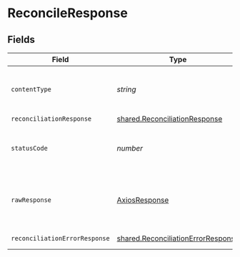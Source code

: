 # ReconcileResponse


## Fields

| Field                                                                                           | Type                                                                                            | Required                                                                                        | Description                                                                                     |
| ----------------------------------------------------------------------------------------------- | ----------------------------------------------------------------------------------------------- | ----------------------------------------------------------------------------------------------- | ----------------------------------------------------------------------------------------------- |
| `contentType`                                                                                   | *string*                                                                                        | :heavy_check_mark:                                                                              | HTTP response content type for this operation                                                   |
| `reconciliationResponse`                                                                        | [shared.ReconciliationResponse](../../../sdk/models/shared/reconciliationresponse.md)           | :heavy_minus_sign:                                                                              | OK                                                                                              |
| `statusCode`                                                                                    | *number*                                                                                        | :heavy_check_mark:                                                                              | HTTP response status code for this operation                                                    |
| `rawResponse`                                                                                   | [AxiosResponse](https://axios-http.com/docs/res_schema)                                         | :heavy_check_mark:                                                                              | Raw HTTP response; suitable for custom response parsing                                         |
| `reconciliationErrorResponse`                                                                   | [shared.ReconciliationErrorResponse](../../../sdk/models/shared/reconciliationerrorresponse.md) | :heavy_minus_sign:                                                                              | Error response                                                                                  |